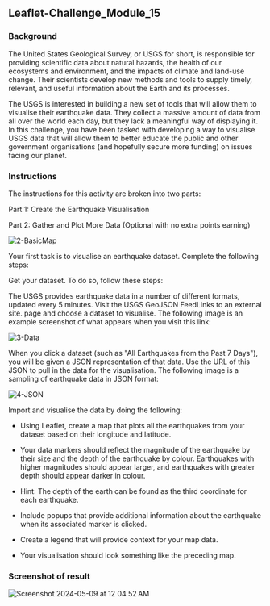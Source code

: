 ## Leaflet-Challenge_Module_15

### Background
The United States Geological Survey, or USGS for short, is responsible for providing scientific data about natural hazards, the health of our ecosystems and environment, and the impacts of climate and land-use change. Their scientists develop new methods and tools to supply timely, relevant, and useful information about the Earth and its processes.

The USGS is interested in building a new set of tools that will allow them to visualise their earthquake data. They collect a massive amount of data from all over the world each day, but they lack a meaningful way of displaying it. In this challenge, you have been tasked with developing a way to visualise USGS data that will allow them to better educate the public and other government organisations (and hopefully secure more funding) on issues facing our planet.

### Instructions
The instructions for this activity are broken into two parts:

Part 1: Create the Earthquake Visualisation 

Part 2: Gather and Plot More Data (Optional with no extra points earning)


![2-BasicMap](https://github.com/GilbertDichoso/leaflet-challenge_Module_15/assets/152139070/0af4636d-32d8-4ad1-bea4-a981cf67978f)


Your first task is to visualise an earthquake dataset. Complete the following steps:

Get your dataset. To do so, follow these steps:

The USGS provides earthquake data in a number of different formats, updated every 5 minutes. Visit the USGS GeoJSON FeedLinks to an external site. page and choose a dataset to visualise. The following image is an example screenshot of what appears when you visit this link:



![3-Data](https://github.com/GilbertDichoso/leaflet-challenge_Module_15/assets/152139070/03e9c492-7e19-4ec7-8601-385c08df4eed)

When you click a dataset (such as "All Earthquakes from the Past 7 Days"), you will be given a JSON representation of that data. Use the URL of this JSON to pull in the data for the visualisation. The following image is a sampling of earthquake data in JSON format:

![4-JSON](https://github.com/GilbertDichoso/leaflet-challenge_Module_15/assets/152139070/f7cb009a-c10a-416b-8d9a-5d7e7aca9cb9)


Import and visualise the data by doing the following:

* Using Leaflet, create a map that plots all the earthquakes from your dataset based on their longitude and latitude.

* Your data markers should reflect the magnitude of the earthquake by their size and the depth of the earthquake by colour. Earthquakes with higher magnitudes should appear larger, and earthquakes with greater depth should appear darker in colour.

* Hint: The depth of the earth can be found as the third coordinate for each earthquake.

* Include popups that provide additional information about the earthquake when its associated marker is clicked.

* Create a legend that will provide context for your map data.

* Your visualisation should look something like the preceding map.

###                                             Screenshot of result
![Screenshot 2024-05-09 at 12 04 52 AM](https://github.com/GilbertDichoso/leaflet-challenge_Module_15/assets/152139070/3a26a09e-b0de-4be0-a824-c874ba17c24c)

